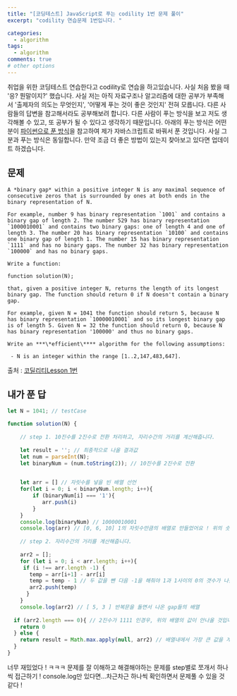 ```yaml
---
title: "[코딩테스트] JavaScript로 푸는 codility 1번 문제 풀이"
excerpt: "codility 연습문제 1번입니다. "

categories:
  - algorithm
tags:
  - algorithm
comments: true
# other options
---
```


취업을 위한 코딩테스트 연습한다고 codility로 연습을 하고있습니다. 사실 처음 봤을 때 '응? 뭔말이지?' 했습니다. 사실 저는 아직 자료구조나 알고리즘에 대한 공부가 부족해서 '출제자의 의도는 무엇인지', '어떻게 푸는 것이 좋은 것인지' 전혀 모릅니다. 다른 사람들의 답변을 참고해서라도 공부해보려 합니다. 다른 사람이 푸는 방식을 보고 저도 생각해볼 수 있고, 또 공부가 될 수 있다고 생각하기 때문입니다. 아래의 푸는 방식은 어떤 분이 [파이썬으로 푼 방식](https://www.youtube.com/watch?v=5YLDEvJi1XI)을 참고하여 제가 자바스크립트로 바꿔서 푼 것입니다. 사실 그 분과 푸는 방식은 동일합니다. 만약 조금 더 좋은 방법이 있는지 찾아보고 있다면 업데이트 하겠습니다.



## 문제

```
A *binary gap* within a positive integer N is any maximal sequence of consecutive zeros that is surrounded by ones at both ends in the binary representation of N.

For example, number 9 has binary representation `1001` and contains a binary gap of length 2. The number 529 has binary representation `1000010001` and contains two binary gaps: one of length 4 and one of length 3. The number 20 has binary representation `10100` and contains one binary gap of length 1. The number 15 has binary representation `1111` and has no binary gaps. The number 32 has binary representation `100000` and has no binary gaps.

Write a function:

function solution(N);

that, given a positive integer N, returns the length of its longest binary gap. The function should return 0 if N doesn't contain a binary gap.

For example, given N = 1041 the function should return 5, because N has binary representation `10000010001` and so its longest binary gap is of length 5. Given N = 32 the function should return 0, because N has binary representation '100000' and thus no binary gaps.

Write an ***\*efficient\**** algorithm for the following assumptions:

 - N is an integer within the range [1..2,147,483,647].

```

출처 : [코딜리티Lesson 1번](https://app.codility.com/programmers/lessons/1-iterations/)



## 내가 푼 답

```javascript
let N = 1041; // testCase 

function solution(N) {
  
    // step 1. 10진수를 2진수로 전환 처리하고, 자리수간의 거리를 계산해줍니다.
	
  	let result = ''; // 최종적으로 나올 결과값
    let num = parseInt(N); 
    let binaryNum = (num.toString(2)); // 10진수를 2진수로 전환

  
    let arr = [] // 자릿수를 넣을 빈 배열 선언
    for(let i = 0; i < binaryNum.length; i++){
        if (binaryNum[i] === '1'){
           arr.push(i)
        }
    }
  	console.log(binaryNum) // 10000010001
    console.log(arr) // [0, 6, 10] 1의 자릿수만큼의 배열로 만들었어요 ! 위의 숫자를 보시면 이해되실거에요
    
    // step 2. 자리수간의 거리를 계산해줍니다.
    
    arr2 = [];
    for (let i = 0; i < arr.length; i++){
     if (i !== arr.length -1) {
       temp = arr[i+1] - arr[i]
       temp = temp - 1 // 두 값을 뺀 다음 -1을 해줘야 1과 1사이의 0의 갯수가 나옵니다.
       arr2.push(temp)
      }
    }
    console.log(arr2) // [ 5, 3 ] 반복문을 돌면서 나온 gap들의 배열
  
  if (arr2.length === 0){ // 2진수가 1111 인경우, 위의 배열의 값이 안나올 것입니다. 0으로 리턴!
    return 0 
  } else {
    return result = Math.max.apply(null, arr2) // 배열내에서 가장 큰 값을 계산하는 방법 !
  }  
}

```



너무 재밌었다 ! ㅋㅋㅋ 문제를 잘 이해하고 해결해야하는 문제를 step별로 쪼개서 하나씩 접근하기 !
console.log만 있다면...차근차근 하나씩 확인하면서 문제풀 수 있을 것같다 !

